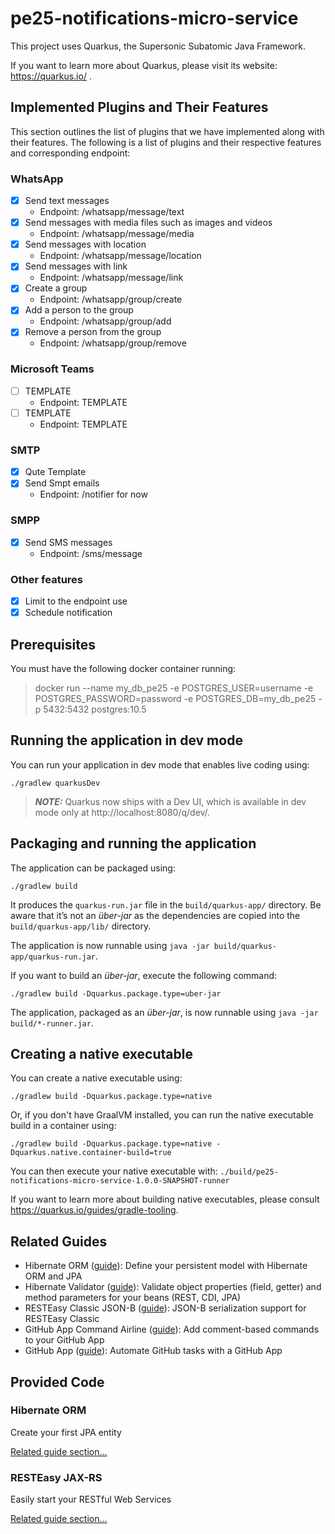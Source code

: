 # pe25-notifications-micro-service

This project uses Quarkus, the Supersonic Subatomic Java Framework.

If you want to learn more about Quarkus, please visit its website: https://quarkus.io/ .

## Implemented Plugins and Their Features

This section outlines the list of plugins that we have implemented along with their features. The following is a list of plugins and their respective features and corresponding endpoint:

### WhatsApp

- [x] Send text messages
  - Endpoint: /whatsapp/message/text
- [x] Send messages with media files such as images and videos
  - Endpoint: /whatsapp/message/media
- [x] Send messages with location
  - Endpoint: /whatsapp/message/location
- [x] Send messages with link
  - Endpoint: /whatsapp/message/link
- [x] Create a group
  - Endpoint: /whatsapp/group/create
- [x] Add a person to the group
  - Endpoint: /whatsapp/group/add
- [x] Remove a person from the group
  - Endpoint: /whatsapp/group/remove

### Microsoft Teams

- [ ] TEMPLATE
  - Endpoint: TEMPLATE
- [ ] TEMPLATE
  - Endpoint: TEMPLATE

### SMTP

- [x] Qute Template 
- [x] Send Smpt emails
  - Endpoint: /notifier for now

### SMPP

- [x] Send SMS messages
  - Endpoint: /sms/message

### Other features
 - [x] Limit to the endpoint use
 - [x] Schedule notification

## Prerequisites

You must have the following docker container running:
>docker run --name my_db_pe25 -e POSTGRES_USER=username -e POSTGRES_PASSWORD=password -e POSTGRES_DB=my_db_pe25 -p 5432:5432 postgres:10.5

## Running the application in dev mode

You can run your application in dev mode that enables live coding using:
```shell script
./gradlew quarkusDev
```

> **_NOTE:_**  Quarkus now ships with a Dev UI, which is available in dev mode only at http://localhost:8080/q/dev/.

## Packaging and running the application

The application can be packaged using:
```shell script
./gradlew build
```
It produces the `quarkus-run.jar` file in the `build/quarkus-app/` directory.
Be aware that it’s not an _über-jar_ as the dependencies are copied into the `build/quarkus-app/lib/` directory.

The application is now runnable using `java -jar build/quarkus-app/quarkus-run.jar`.

If you want to build an _über-jar_, execute the following command:
```shell script
./gradlew build -Dquarkus.package.type=uber-jar
```

The application, packaged as an _über-jar_, is now runnable using `java -jar build/*-runner.jar`.

## Creating a native executable

You can create a native executable using: 
```shell script
./gradlew build -Dquarkus.package.type=native
```

Or, if you don't have GraalVM installed, you can run the native executable build in a container using: 
```shell script
./gradlew build -Dquarkus.package.type=native -Dquarkus.native.container-build=true
```

You can then execute your native executable with: `./build/pe25-notifications-micro-service-1.0.0-SNAPSHOT-runner`

If you want to learn more about building native executables, please consult https://quarkus.io/guides/gradle-tooling.

## Related Guides

- Hibernate ORM ([guide](https://quarkus.io/guides/hibernate-orm)): Define your persistent model with Hibernate ORM and JPA
- Hibernate Validator ([guide](https://quarkus.io/guides/validation)): Validate object properties (field, getter) and method parameters for your beans (REST, CDI, JPA)
- RESTEasy Classic JSON-B ([guide](https://quarkus.io/guides/rest-json)): JSON-B serialization support for RESTEasy Classic
- GitHub App Command Airline ([guide](https://quarkiverse.github.io/quarkiverse-docs/quarkus-github-app/dev/index.html)): Add comment-based commands to your GitHub App
- GitHub App ([guide](https://quarkiverse.github.io/quarkiverse-docs/quarkus-github-app/dev/index.html)): Automate GitHub tasks with a GitHub App

## Provided Code

### Hibernate ORM

Create your first JPA entity

[Related guide section...](https://quarkus.io/guides/hibernate-orm)



### RESTEasy JAX-RS

Easily start your RESTful Web Services

[Related guide section...](https://quarkus.io/guides/getting-started#the-jax-rs-resources)
